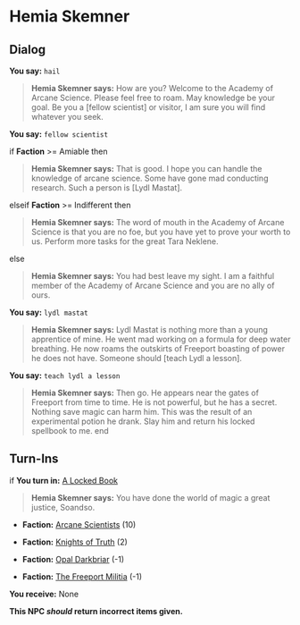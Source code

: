 # Hemia Skemner
## Dialog

**You say:** `hail`



>**Hemia Skemner says:** How are you? Welcome to the Academy of Arcane Science. Please feel free to roam. May knowledge be your goal. Be you a [fellow scientist] or visitor, I am sure you will find whatever you seek.

**You say:** `fellow scientist`



if **Faction** >= Amiable then



>**Hemia Skemner says:** That is good. I hope you can handle the knowledge of arcane science. Some have gone mad conducting research. Such a person is [Lydl Mastat].


elseif **Faction** >= Indifferent then



>**Hemia Skemner says:** The word of mouth in the Academy of Arcane Science is that you are no foe, but you have yet to prove your worth to us. Perform more tasks for the great Tara Neklene.


else



>**Hemia Skemner says:** You had best leave my sight. I am a faithful member of the Academy of Arcane Science and you are no ally of ours.


**You say:** `lydl mastat`



>**Hemia Skemner says:** Lydl Mastat is nothing more than a young apprentice of mine. He went mad working on a formula for deep water breathing. He now roams the outskirts of Freeport boasting of power he does not have. Someone should [teach Lydl a lesson].

**You say:** `teach lydl a lesson`



>**Hemia Skemner says:** Then go. He appears near the gates of Freeport from time to time. He is not powerful, but he has a secret. Nothing save magic can harm him. This was the result of an experimental potion he drank. Slay him and return his locked spellbook to me.
end

## Turn-Ins




if **You turn in:** [A Locked Book](/item/13863)


>**Hemia Skemner says:** You have done the world of magic a great justice, Soandso.


* __Faction:__ [Arcane Scientists](/faction/220) (10)


* __Faction:__ [Knights of Truth](/faction/281) (2)


* __Faction:__ [Opal Darkbriar](/faction/296) (-1)


* __Faction:__ [The Freeport Militia](/faction/330) (-1)


 **You receive:** None 

**This NPC *should* return incorrect items given.**


